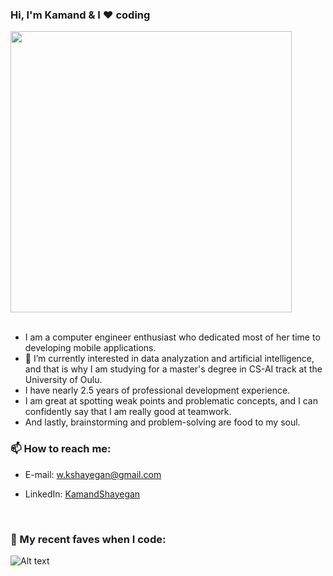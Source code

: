 
 ### Hi, I'm Kamand & I ❤️ coding

<!--
**KamandShayegan/KamandShayegan** is a ✨ _special_ ✨ repository because its `README.md` (this file) appears on your GitHub profile.

Here are some ideas to get you started:

- 🔭 I’m currently working on ...
- 🌱 I’m currently learning ...
- 👯 I’m looking to collaborate on ...
- 🤔 I’m looking for help with ...
- 💬 Ask me about ...
- 📫 How to reach me: ...
- 😄 Pronouns: ...
- 
-->

<!-- [![Top Langs](https://github-readme-stats.vercel.app/api/top-langs/?username=kamandshayegan&layout=compact&theme=tokyonight)](https://github.com/anuraghazra/github-readme-stats) -->
<div align='left'>
<img src="https://i.pinimg.com/originals/e7/26/c7/e726c74ac081eed50feee1433d12c998.gif" width="450"/>
</div>

<!-- 
<div align='center'>
 <img src="https://vandaei.ir/wp-content/uploads/2021/04/animation_640_knud1x9i.gif" width="200"/>
</div> -->

<!-- ![Kamands Work Env](https://cdn.dribbble.com/users/2646423/screenshots/5507196/computer.gif) -->
<br />

 - I am a computer engineer enthusiast who dedicated most of her time to developing mobile applications.
 - 🌱 I’m currently interested in data analyzation and  artificial intelligence, and that is why I am studying for a
master's degree in CS-AI track at the University of Oulu.
 - I have nearly 2.5 years of professional development experience.
 - I am great at spotting weak points and problematic concepts, and I can confidently say that I am really good at teamwork.
 - And lastly, brainstorming and problem-solving are food to my soul.

### 📫 How to reach me:

- E-mail: <a href="mailto:w.kshayegan@gmail.com"> w.kshayegan@gmail.com </a>

- LinkedIn: [KamandShayegan](https://www.linkedin.com/in/kamand-shayegan-4361041a7/)
<!-- - Instagram: [@iamkamand](https://www.instagram.com/iamkamand/) -->

<br />

<!-- ### 📈 my github stats -->

<!-- [![Anurag's GitHub stats](https://github-readme-stats.vercel.app/api?username=kamandshayegan&count_private=true&show_icons=true&theme=buefy)](https://github.com/anuraghazra/github-readme-stats) -->

<!-- <div style="display: flex; flex-direction: row;">
  <img class="img" src="https://github-readme-stats.vercel.app/api/top-langs/?username=kamandshayegan&layout=compact&theme=tokyonight" />
 <img class="img" src="https://github-readme-stats.vercel.app/api?username=kamandshayegan&count_private=true&show_icons=true&theme=tokyonight" />

</div> -->

<!-- https://open.spotify.com/user/s2zngaj7nt3ftk0ut5urf7r1a?si=BouZdWouTSKTIGfBFDWN_Q -->
### 🎵 My recent faves when I code:
![Alt text](https://spotify-recently-played-readme.vercel.app/api?user=s2zngaj7nt3ftk0ut5urf7r1a&unique={1})

